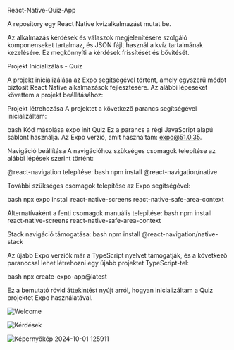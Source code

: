 React-Native-Quiz-App

A repository egy React Native kvízalkalmazást mutat be.

Az alkalmazás kérdések és válaszok megjelenítésére szolgáló komponenseket tartalmaz, és JSON fájlt használ a kvíz tartalmának kezelésére. Ez megkönnyíti a kérdések frissítését és bővítését. 


Projekt Inicializálás - Quiz

A projekt inicializálása az Expo segítségével történt, amely egyszerű módot biztosít React Native alkalmazások fejlesztésére. Az alábbi lépéseket követtem a projekt beállításához:

Projekt létrehozása
A projektet a következő parancs segítségével inicializáltam:

bash
Kód másolása
expo init Quiz
Ez a parancs a régi JavaScript alapú sablont használja. Az Expo verzió, amit használtam: expo@51.0.35.

Navigáció beállítása
A navigációhoz szükséges csomagok telepítése az alábbi lépések szerint történt:

@react-navigation telepítése:
bash
npm install @react-navigation/native

További szükséges csomagok telepítése az Expo segítségével:

bash
npx expo install react-native-screens react-native-safe-area-context

Alternatívaként a fenti csomagok manuális telepítése:
bash
npm install react-native-screens react-native-safe-area-context

Stack navigáció támogatása:
bash
npm install @react-navigation/native-stack

Az újabb Expo verziók már a TypeScript nyelvet támogatják, és a következő paranccsal lehet létrehozni egy újabb projektet TypeScript-tel:

bash
npx create-expo-app@latest

Ez a bemutató rövid áttekintést nyújt arról, hogyan inicializáltam a Quiz projektet Expo használatával.

![Welcome](https://github.com/user-attachments/assets/88bc35e8-7b8d-451f-a921-3bdd5b9be566)

![Kérdések](https://github.com/user-attachments/assets/c8453312-2005-4517-b5d7-2287dbd8aece)

![Képernyőkép 2024-10-01 125911](https://github.com/user-attachments/assets/f91aa7ad-5431-4574-9817-aa1e23cc8d0f)
